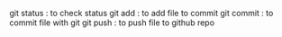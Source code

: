 git status : to check status
git add    : to add file to commit
git commit : to commit file with git
git push   : to push file to github repo
